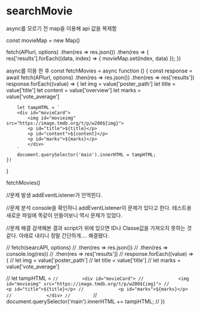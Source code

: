# searchMovie

async를 모르기 전 map을 이용해 api 값을 복제함

 const movieMap = new Map()

 fetch(APIurl, options)
     .then(res => res.json())
     .then(res => {
         res['results'].forEach((data, index) => {
             movieMap.set(index, data)
         });
     })

async를 이용 한 후
const fetchMovies = async function () {
    const response = await fetch(APIurl, options)
        .then(res => res.json())
        .then(res => res['results'])
    response.forEach((value) => {
        let img = value['poster_path']
        let title = value['title']
        let content = value['overview']
        let marks = value['vote_average']

        let tampHTML = `
        <div id="movieCard">
            <img id="movieimg" src="https://image.tmdb.org/t/p/w200${img}">
            <p id="title">${title}</p>
            <p id="content">${content}</p>
            <p id="marks">${marks}</p>
            </div>
        `
        document.querySelector('main').innerHTML = tampHTML;
    })
}

fetchMovies()

//문제 발생
addEventListener가 안먹힌다.

//문제 분석
console을 확인하니 addEventListener이 문제가 있다고 한다.
테스트용 새로운 파일에 똑같이 만들어보니 역시 문제가 있었다.

//문제 해결
검색해본 결과 script가 위에 있으면 ID나 Classe값을 가져오지 못하는 것 같다.
아래로 내리니 정말 간단하게.... 해결됐다.

// fetch(searcAPI, options)
//     .then(res => res.json())
//     .then(res => console.log(res))
//     .then(res => res['results'])
//     response.forEach((value) => {
//         let img = value['poster_path']
//         let title = value['title']
//         let marks = value['vote_average']

//         let tampHTML = `
//         <div id="movieCard">
//             <img id="movieimg" src="https://image.tmdb.org/t/p/w200${img}">
//             <p id="title">${title}</p>
//             <p id="marks">${marks}</p>
//             </div>
//         `
//         document.querySelector('main').innerHTML += tampHTML;
//     })